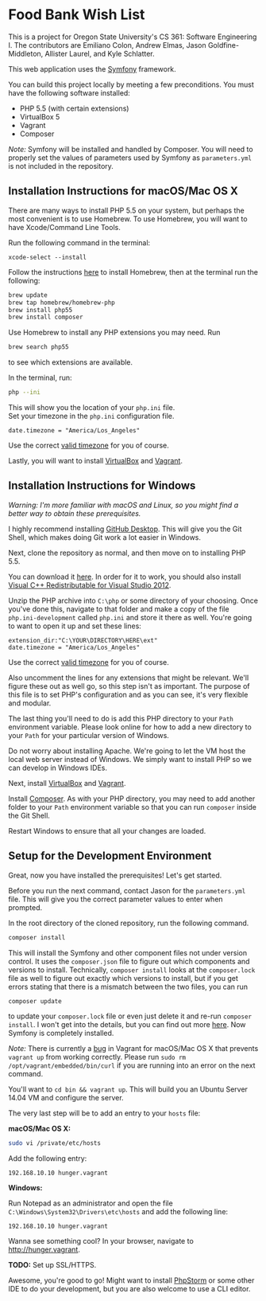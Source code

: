 Food Bank Wish List
===================

This is a project for Oregon State University's CS 361: Software Engineering I.  The contributors are Emiliano Colon, Andrew Elmas, Jason Goldfine-Middleton, Allister Laurel, and Kyle Schlatter.

This web application uses the [Symfony](https://symfony.com) framework.

You can build this project locally by meeting a few preconditions.  You must have the following software installed:
* PHP 5.5 (with certain extensions)
* VirtualBox 5
* Vagrant
* Composer

*Note:* Symfony will be installed and handled by Composer.  You will need to properly set the values of parameters used by Symfony as `parameters.yml` is not included in the repository.


Installation Instructions for macOS/Mac OS X
--------------------------------------------

There are many ways to install PHP 5.5 on your system, but perhaps the most convenient is to use Homebrew.  To use Homebrew, you will want to have Xcode/Command Line Tools.

Run the following command in the terminal:
```
xcode-select --install
```

Follow the instructions [here](http://brew.sh) to install Homebrew, then at the terminal run the following:

```bash
brew update
brew tap homebrew/homebrew-php
brew install php55
brew install composer
```

Use Homebrew to install any PHP extensions you may need.  Run

```bash
brew search php55
```

to see which extensions are available.

In the terminal, run:
```bash
php --ini
```

This will show you the location of your `php.ini` file.  
Set your timezone in the `php.ini` configuration file.

```
date.timezone = "America/Los_Angeles"
```

Use the correct [valid timezone](https://secure.php.net/manual/en/timezones.php) for you of course.


Lastly, you will want to install [VirtualBox](https://www.virtualbox.org/wiki/Downloads) and [Vagrant](https://www.vagrantup.com/downloads.html).


Installation Instructions for Windows
-------------------------------------

*Warning: I'm more familiar with macOS and Linux, so you might find a better way to obtain these prerequisites.*

I highly recommend installing [GitHub Desktop](https://desktop.github.com).  This will give you the Git Shell, which makes doing Git work a lot easier in Windows.

Next, clone the repository as normal, and then move on to installing PHP 5.5.

You can download it [here](http://windows.php.net/downloads/releases/archives/php-5.5.37-Win32-VC11-x64.zip).
In order for it to work, you should also install [Visual C++ Redistributable for Visual Studio 2012](http://www.microsoft.com/en-us/download/details.aspx?id=30679).

Unzip the PHP archive into `C:\php` or some directory of your choosing.  Once you've done this, navigate to that folder and make a copy of the file `php.ini-development` called `php.ini` and store it there as well.  You're going to want to open it up and set these lines:

```
extension_dir:"C:\YOUR\DIRECTORY\HERE\ext"
date.timezone = "America/Los_Angeles"
```

Use the correct [valid timezone](https://secure.php.net/manual/en/timezones.php) for you of course.


Also uncomment the lines for any extensions that might be relevant.  We'll figure these out as well go, so this step isn't as important.  The purpose of this file is to set PHP's configuration and as you can see, it's very flexible and modular.

The last thing you'll need to do is add this PHP directory to your `Path` environment variable.  Please look online for how to add a new directory to your `Path` for your particular version of Windows.

Do not worry about installing Apache.  We're going to let the VM host the local web server instead of Windows.  We simply want to install PHP so we can develop in Windows IDEs.

Next, install [VirtualBox](https://www.virtualbox.org/wiki/Downloads) and [Vagrant](https://www.vagrantup.com/downloads.html).

Install [Composer](https://getcomposer.org/doc/00-intro.md).  As with your PHP directory, you may need to add another folder to your `Path` environment variable so that you can run `composer` inside the Git Shell.

Restart Windows to ensure that all your changes are loaded.


Setup for the Development Environment
-------------------------------------

Great, now you have installed the prerequisites!  Let's get started.

Before you run the next command, contact Jason for the `parameters.yml` file.  This will give you the correct parameter values to enter when prompted.

In the root directory of the cloned repository, run the following command.

```bash
composer install
```

This will install the Symfony and other component files not under version control.  It uses the `composer.json` file to figure out which components and versions to install.  Technically, `composer install` looks at the `composer.lock` file as well to figure out exactly which versions to install, but if you get errors stating that there is a mismatch between the two files, you can run

```bash
composer update
```

to update your `composer.lock` file or even just delete it and re-run `composer install`.  I won't get into the details, but you can find out more [here](https://getcomposer.org/doc/01-basic-usage.md).  Now Symfony is completely installed.

*Note:* There is currently a [bug](https://github.com/Varying-Vagrant-Vagrants/VVV/issues/354) in Vagrant for macOS/Mac OS X that prevents `vagrant up` from working correctly.  Please run `sudo rm /opt/vagrant/embedded/bin/curl` if you are running into an error on the next command.

You'll want to `cd bin && vagrant up`.  This will build you an Ubuntu Server 14.04 VM and configure the server.

The very last step will be to add an entry to your `hosts` file:

**macOS/Mac OS X:**
```bash
sudo vi /private/etc/hosts
```

Add the following entry:
```
192.168.10.10 hunger.vagrant
```

**Windows:**

Run Notepad as an administrator and open the file `C:\Windows\System32\Drivers\etc\hosts` and add the following line:
```
192.168.10.10 hunger.vagrant
```

Wanna see something cool?  In your browser, navigate to <http://hunger.vagrant>.

**TODO:** Set up SSL/HTTPS.

Awesome, you're good to go!  Might want to install [PhpStorm](https://www.jetbrains.com/phpstorm) or some other IDE to do your development, but you are also welcome to use a CLI editor.
